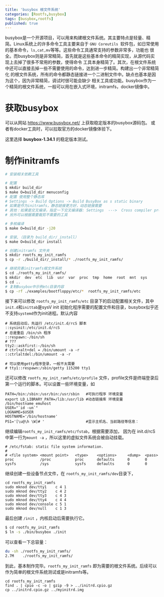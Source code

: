 ```yaml
---
title: 'busybox 根文件系统'
categories: [Rootfs,busybox]
tags: [busybox,rootfs]
published: true
---
```



busybox是一个开源项目，可以用来构建根文件系统。其主要特点是轻量、精简。Linux系统上的许多命令工具主要来自于
`GNU Coreutils `软件包，如日常使用的基本命令，`ls,cat,mv`等等。这些命令工具通常支持的参数非常多，功能也
很全。而busybox则是非常精简，首先就是这些基本命令的精简实现，从源代码实现上去掉了很多不常用的参数，使得命令
工具本身精简了。其次，在根文件系统中还可以直接去掉一些不需要使用的命令，达到进一步精简。构建出一个非常精简化
的根文件系统，所有的命令都静态链接进一个二进制文件中。缺点也基本是因为这个，因为非常精简，调试时很可能会缺少
相关工具或功能。busybox作为一个精简的根文件系统，一般可以用在嵌入式环境，initramfs，docker镜像中。



# 获取busybox

可以从网站 <https://www.busybox.net/> 上获取稳定版本的busybox源码包。
或者有docker工具时，可以拉取官方的docker镜像体验下。

这里选择 **busybox-1.34.1** 的稳定版本测试。



# 制作initramfs

```bash
# 安装相关依赖工具

# 配置
$ mkdir build_dir
$ make O=build_dir menuconfig
# 配置 使用整个静态库
# Settings -> Build Options -> Build BusyBox as s static binary
# 如果是作为initramfs，静态链接更方好，动态链接需要
# 其他：如果是交叉编译，指定一下交叉编译器: Settings  --->  Cross compiler prefix
# 另外可以根据需要裁剪不需要的工具

# 多核编译
$ make O=build_dir -j20

# 安装,（目录为 build_dir/_install）
$ make O=build_dir install

# 创建initramfs 文件夹
$ mkdir rootfs_my_init_ramfs
$ cp -r ./build_dir/_install/* ./rootfs_my_init_ramfs/

# 继续完善initramfs根文件系统
$ cd ./rootfs_my_init_ramfs/
$ mkdir  dev  etc  lib  usr  var  proc  tmp  home  root  mnt  sys
$ cd ..
# 复制Busybox中示例etc目录内容
$ cp -rf ./examples/bootfloppy/etc/*  rootfs_my_init_ramfs/etc

```

接下来可以修改 `rootfs_my_init_ramfs/etc` 目录下的启动配置相关文件，其中`init.d`和`inittab`是sysV init
初始化程序需要的配置文件和目录，busybox似乎还不支持`systemd`作为init进程。默认内容
```
# 系统启动后，先运行 /etc/init.d/rcS 脚本
::sysinit:/etc/init.d/rcS
# 总是重启 /bin/sh 程序
::respawn:-/bin/sh
# ???
tty2::askfirst:-/bin/sh
# ctrl+alt+del = /bin/umount -a -r
::ctrlaltdel:/bin/umount -a -r

# 可以使用getty程序登录，一般不太需要
# tty1::respawn:/sbin/getty 115200 tty1
```


还可以修改 `rootfs_my_init_ramfs/etc/profile` 文件，profile文件是终端登录后第一个运行的脚本。可以设置一些环境变量，如
```
PATH=/bin:/sbin:/usr/bin:/usr/sbin   #可执行程序 环境变量
export LD_LIBRARY_PATH=/lib:/usr/lib #动态链接库 环境变量
/bin/hostname emuhost
USER="`id -un`"
LOGNAME=$USER
HOSTNAME='/bin/hostname'
PS1='[\u@\h \W]# '                   #显示主机名、当前路径等信息：
```

继续编辑`rootfs_my_init_ramfs/etc/fstab`，根据需要添加，
因为在 init.d/rcS 中第一行为`mount -a` ，所以这里的虚拟文件系统会被自动挂载。
```
# /etc/fstab: static file system information.
#
# <file system> <mount point>   <type>    <options>     <dump>  <pass>
proc            /proc           proc      defaults      0       0
sysfs           /sys            sysfs     defaults      0       0
```

继续创建一些设备节点文件，在 `rootfs_my_init_ramfs/dev`目录下，
```
cd rootfs_my_init_ramfs
sudo mknod dev/tty1    c 4 1
sudo mknod dev/tty2    c 4 2
sudo mknod dev/tty3    c 4 3
sudo mknod dev/tty4    c 4 4
sudo mknod dev/console c 5 1
sudo mknod dev/null    c 1 3
```

最后创建 `/init` ，内核启动后需要执行它。
```bash
$ cd rootfs_my_init_ramfs
$ ln -s ./bin/busybox ./init
```

可以查看一下总容量：
```bash
du -sh ./rootfs_my_init_ramfs/
2.7M	./rootfs_my_init_ramfs/
```

到此，基本制作完毕。`rootfs_my_init_ramfs` 即为需要的根文件系统。后续可以作为简单的根文件系统测试或是initramfs等。

```
cd rootfs_my_init_ramfs
find . | cpio -c -o | gzip -9 > ../initrd.cpio.gz
cp ../initrd.cpio.gz ../myinitrd.img
```